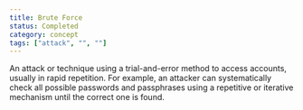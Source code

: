 ```yaml
---
title: Brute Force
status: Completed
category: concept
tags: ["attack", "", ""]
---
```


An attack or technique using a trial-and-error method to access accounts, usually in rapid repetition. For example, an attacker can systematically check all possible passwords and passphrases using a repetitive or iterative mechanism until the correct one is found.
